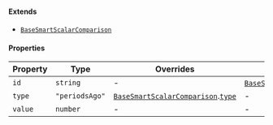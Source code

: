 #### Extends

* [`BaseSmartScalarComparison`](BaseSmartScalarComparison.md)

#### Properties

| Property                   | Type           | Overrides                                                                                               | Inherited from                                                                                      |
| -------------------------- | -------------- | ------------------------------------------------------------------------------------------------------- | --------------------------------------------------------------------------------------------------- |
| <a id="id"></a> `id`       | `string`       | -                                                                                                       | [`BaseSmartScalarComparison`](BaseSmartScalarComparison.md).[`id`](BaseSmartScalarComparison.md#id) |
| <a id="type"></a> `type`   | `"periodsAgo"` | [`BaseSmartScalarComparison`](BaseSmartScalarComparison.md).[`type`](BaseSmartScalarComparison.md#type) | -                                                                                                   |
| <a id="value"></a> `value` | `number`       | -                                                                                                       | -                                                                                                   |
